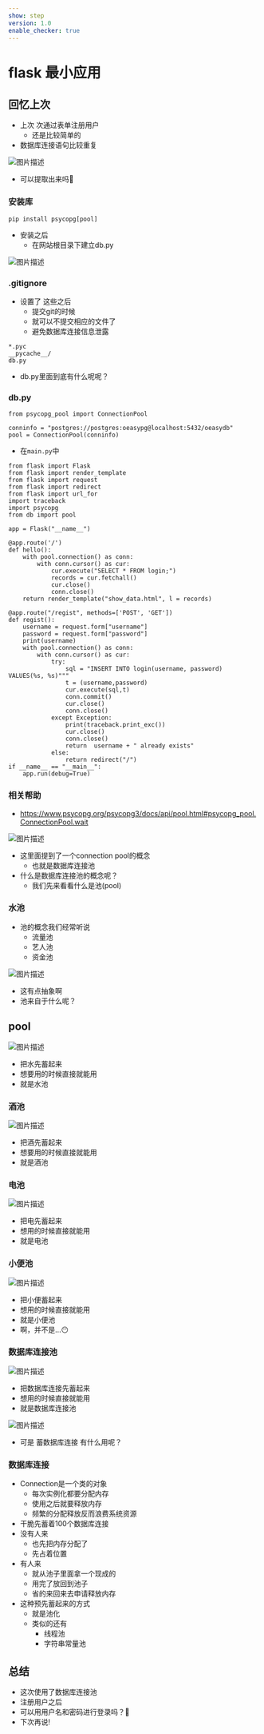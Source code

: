 ```yaml
---
show: step
version: 1.0
enable_checker: true
---
```


# flask 最小应用

## 回忆上次

- 上次 次通过表单注册用户
	- 还是比较简单的
- 数据库连接语句比较重复

![图片描述](https://doc.shiyanlou.com/courses/uid1190679-20230123-1674471803521)

- 可以提取出来吗🤔

### 安装库
```
pip install psycopg[pool]
```

- 安装之后
	- 在网站根目录下建立db.py

![图片描述](https://doc.shiyanlou.com/courses/uid1190679-20230123-1674476791126)

### .gitignore

- 设置了 这些之后
	- 提交git的时候
	- 就可以不提交相应的文件了
	- 避免数据库连接信息泄露

```
*.pyc
__pycache__/
db.py
```

- db.py里面到底有什么呢呢？

### db.py

```
from psycopg_pool import ConnectionPool

conninfo = "postgres://postgres:oeasypg@localhost:5432/oeasydb"
pool = ConnectionPool(conninfo)
```

- 在`main.py`中

```
from flask import Flask
from flask import render_template
from flask import request
from flask import redirect
from flask import url_for
import traceback
import psycopg
from db import pool

app = Flask("__name__")

@app.route('/')
def hello():
    with pool.connection() as conn:
        with conn.cursor() as cur:
            cur.execute("SELECT * FROM login;")
            records = cur.fetchall()
            cur.close()
            conn.close()
    return render_template("show_data.html", l = records)

@app.route("/regist", methods=['POST', 'GET'])
def regist():
    username = request.form["username"]
    password = request.form["password"]
    print(username)
    with pool.connection() as conn:
        with conn.cursor() as cur:
            try:
                sql = "INSERT INTO login(username, password) VALUES(%s, %s)"""
                t = (username,password)
                cur.execute(sql,t)
                conn.commit()
                cur.close()
                conn.close()
            except Exception:
                print(traceback.print_exc())
                cur.close()
                conn.close()
                return  username + " already exists"
            else:
                return redirect("/")
if __name__ == "__main__":
    app.run(debug=True)
```

### 相关帮助

- https://www.psycopg.org/psycopg3/docs/api/pool.html#psycopg_pool.ConnectionPool.wait

![图片描述](https://doc.shiyanlou.com/courses/uid1190679-20230123-1674477531946)


- 这里面提到了一个connection pool的概念
	- 也就是数据库连接池
- 什么是数据库连接池的概念呢？
	- 我们先来看看什么是池(pool)

### 水池

- 池的概念我们经常听说
	- 流量池
	- 艺人池
	- 资金池

![图片描述](https://doc.shiyanlou.com/courses/uid1190679-20220616-1655338141396)

- 这有点抽象啊
- 池来自于什么呢？

## pool


![图片描述](https://doc.shiyanlou.com/courses/uid1190679-20220504-1651670572324)

- 把水先蓄起来
- 想要用的时候直接就能用
- 就是水池

### 酒池

![图片描述](https://doc.shiyanlou.com/courses/uid1190679-20220504-1651672985356)

- 把酒先蓄起来
- 想要用的时候直接就能用
- 就是酒池

### 电池

![图片描述](https://doc.shiyanlou.com/courses/uid1190679-20220504-1651670830918)

- 把电先蓄起来
- 想用的时候直接就能用
- 就是电池

### 小便池

![图片描述](https://doc.shiyanlou.com/courses/uid1190679-20220522-1653183199629)

- 把小便蓄起来
- 想用的时候直接就能用
- 就是小便池
- 啊，并不是...😶

### 数据库连接池

![图片描述](https://doc.shiyanlou.com/courses/uid1190679-20230207-1675777764761)

- 把数据库连接先蓄起来
- 想用的时候直接就能用
- 就是数据库连接池

![图片描述](https://doc.shiyanlou.com/courses/uid1190679-20230207-1675777779052)

- 可是 蓄数据库连接 有什么用呢？

### 数据库连接

- Connection是一个类的对象
	- 每次实例化都要分配内存
	- 使用之后就要释放内存
	- 频繁的分配释放反而浪费系统资源
- 干脆先蓄着100个数据库连接
- 没有人来
	- 也先把内存分配了
	- 先占着位置
- 有人来
	- 就从池子里面拿一个现成的
	- 用完了放回到池子
	- 省的来回来去申请释放内存
- 这种预先蓄起来的方式
	- 就是池化
	- 类似的还有
		- 线程池
		- 字符串常量池


## 总结

- 这次使用了数据库连接池
- 注册用户之后
- 可以用用户名和密码进行登录吗？🤔
- 下次再说!